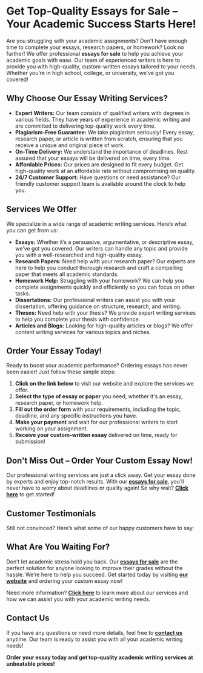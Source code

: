 <h1>Get Top-Quality Essays for Sale – Your Academic Success Starts Here!</h1>

<p>Are you struggling with your academic assignments? Don’t have enough time to complete your essays, research papers, or homework? Look no further! We offer professional <strong>essays for sale</strong> to help you achieve your academic goals with ease. Our team of experienced writers is here to provide you with high-quality, custom-written essays tailored to your needs. Whether you’re in high school, college, or university, we’ve got you covered!</p>

<h2>Why Choose Our Essay Writing Services?</h2>

<ul>
  <li><strong>Expert Writers:</strong> Our team consists of qualified writers with degrees in various fields. They have years of experience in academic writing and are committed to delivering top-quality work every time.</li>
  <li><strong>Plagiarism-Free Guarantee:</strong> We take plagiarism seriously! Every essay, research paper, or article is written from scratch, ensuring that you receive a unique and original piece of work.</li>
  <li><strong>On-Time Delivery:</strong> We understand the importance of deadlines. Rest assured that your essays will be delivered on time, every time.</li>
  <li><strong>Affordable Prices:</strong> Our prices are designed to fit every budget. Get high-quality work at an affordable rate without compromising on quality.</li>
  <li><strong>24/7 Customer Support:</strong> Have questions or need assistance? Our friendly customer support team is available around the clock to help you.</li>
</ul>

<h2>Services We Offer</h2>

<p>We specialize in a wide range of academic writing services. Here’s what you can get from us:</p>

<ul>
  <li><strong>Essays:</strong> Whether it’s a persuasive, argumentative, or descriptive essay, we’ve got you covered. Our writers can handle any topic and provide you with a well-researched and high-quality essay.</li>
  <li><strong>Research Papers:</strong> Need help with your research paper? Our experts are here to help you conduct thorough research and craft a compelling paper that meets all academic standards.</li>
  <li><strong>Homework Help:</strong> Struggling with your homework? We can help you complete assignments quickly and efficiently so you can focus on other tasks.</li>
  <li><strong>Dissertations:</strong> Our professional writers can assist you with your dissertation, offering guidance on structure, research, and writing.</li>
  <li><strong>Theses:</strong> Need help with your thesis? We provide expert writing services to help you complete your thesis with confidence.</li>
  <li><strong>Articles and Blogs:</strong> Looking for high-quality articles or blogs? We offer content writing services for various topics and niches.</li>
</ul>

<h2>Order Your Essay Today!</h2>

<p>Ready to boost your academic performance? Ordering essays has never been easier! Just follow these simple steps:</p>

<ol>
  <li><strong>Click on the link below</strong> to visit our website and explore the services we offer.</li>
  <li><strong>Select the type of essay or paper</strong> you need, whether it's an essay, research paper, or homework help.</li>
  <li><strong>Fill out the order form</strong> with your requirements, including the topic, deadline, and any specific instructions you have.</li>
  <li><strong>Make your payment</strong> and wait for our professional writers to start working on your assignment.</li>
  <li><strong>Receive your custom-written essay</strong> delivered on time, ready for submission!</li>
</ol>

<h2>Don't Miss Out – Order Your Custom Essay Now!</h2>

<p>Our professional writing services are just a click away. Get your essay done by experts and enjoy top-notch results. With our <a href="https://tinyurl.com/topessay?keyword=essays+for+sale"><strong>essays for sale</strong></a>, you’ll never have to worry about deadlines or quality again! So why wait? <a href="https://tinyurl.com/topessay?keyword=essays+for+sale"><strong>Click here</strong></a> to get started!</p>

<h2>Customer Testimonials</h2>

<p>Still not convinced? Here’s what some of our happy customers have to say:</p>



<h2>What Are You Waiting For?</h2>

<p>Don’t let academic stress hold you back. Our <a href="https://tinyurl.com/topessay?keyword=essays+for+sale"><strong>essays for sale</strong></a> are the perfect solution for anyone looking to improve their grades without the hassle. We’re here to help you succeed. Get started today by visiting <a href="https://tinyurl.com/topessay?keyword=essays+for+sale"><strong>our website</strong></a> and ordering your custom essay now!</p>

<p>Need more information? <a href="https://tinyurl.com/topessay?keyword=essays+for+sale"><strong>Click here</strong></a> to learn more about our services and how we can assist you with your academic writing needs.</p>

<h2>Contact Us</h2>

<p>If you have any questions or need more details, feel free to <a href="https://tinyurl.com/topessay?keyword=essays+for+sale"><strong>contact us</strong></a> anytime. Our team is ready to assist you with all your academic writing needs!</p>

<p><strong>Order your essay today and get top-quality academic writing services at unbeatable prices!</strong></p>
